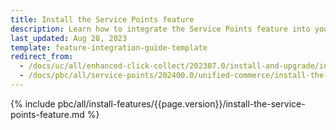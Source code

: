 ```yaml
---
title: Install the Service Points feature
description: Learn how to integrate the Service Points feature into your project
last_updated: Aug 28, 2023
template: feature-integration-guide-template
redirect_from:
  - /docs/uc/all/enhanced-click-collect/202307.0/install-and-upgrade/install-features/install-the-service-points-feature.html
  - /docs/pbc/all/service-points/202400.0/unified-commerce/install-the-service-points-order-management-feature.html
---
```


{% include pbc/all/install-features/{{page.version}}/install-the-service-points-feature.md %} <!-- To edit, see /_includes/pbc/all/install-features/202400.0/install-the-service-points-feature.md -->
